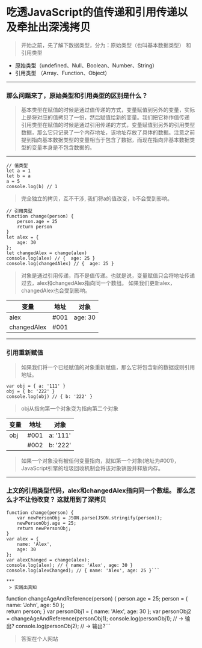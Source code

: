 
# 吃透JavaScript的值传递和引用传递以及牵扯出深浅拷贝
 > 开始之前，先了解下数据类型，分为：原始类型（也叫基本数据类型） 和引用类型

- 原始类型（undefined、Null、Boolean、Number、String）
- 引用类型 （Array、Function、Object）
***

 ### 那么问题来了，原始类型和引用类型的区别是什么？
> 基本类型在赋值的时候是通过值传递的方式，变量赋值到另外的变量，实际上是将对应的值拷贝了一份，然后赋值给新的变量。我们把它称作值传递
引用类型在赋值的时候是通过引用传递的方式，变量赋值到另外的引用类型数据，那么它只记录了一个内存地址，该地址存放了具体的数据。注意之前提到指向基本数据类型的变量相当于包含了数据，而现在指向非基本数据类型的变量本身是不包含数据的。
***

```
// 值类型
let a = 1
let b = a
a = 5
console.log(b) // 1
```
> 完全独立的拷贝，互不干涉, 我们将a的值改变，b不会受到影响。

```
// 引用类型
function change(person) {
    person.age = 25
    return person
}
let alex = {
    age: 30
};
let changedAlex = change(alex)
console.log(alex) // {  age: 25 }
console.log(changedAlex) // {  age: 25 }
```

> 对象是通过引用传递，而不是值传递。也就是说，变量赋值只会将地址传递过去，alex和changedAlex指向同一个数组。 如果我们更新alex，changedAlex也会受到影响。

| 变量 | 地址 | 对象  |
| ---  | ---  | ---   |
| alex | #001|  age: 30 |
| changedAlex | #001| |
***


### 引用重新赋值
>如果我们将一个已经赋值的对象重新赋值，那么它将包含新的数据或则引用地址。

```
var obj = { a: '111' }
obj = { b: '222' }
console.log(obj) // { b: '222' }
```
> obj从指向第一个对象变为指向第二个对象

| 变量 | 地址 | 对象  |
| ---  | ---  | ---   |
| obj | #001|  a: '111' |
| | #002| b: '222'|

> 如果一个对象没有被任何变量指向，就如第一个对象(地址为#001)，JavaScript引擎的垃圾回收机制会将该对象销毁并释放内存。
***

### 上文的引用类型代码，alex和changedAlex指向同一个数组。 那么怎么才不让他改变？ 这就用到了深拷贝

```
function change(person) {
    var newPersonObj = JSON.parse(JSON.stringify(person));
    newPersonObj.age = 25;
    return newPersonObj;
}
var alex = {
    name: 'Alex',
    age: 30
};
var alexChanged = change(alex);
console.log(alex); // { name: 'Alex', age: 30 }
console.log(alexChanged); // { name: 'Alex', age: 25 }```

***
 > 实践出真知
```
function changeAgeAndReference(person) {
    person.age = 25;
    person = {
        name: 'John',
        age: 50
    };  
    return person;
}
var personObj1 = {
    name: 'Alex',
    age: 30
};
var personObj2 = changeAgeAndReference(personObj1);
console.log(personObj1); // -> 输出?
console.log(personObj2); // -> 输出?```

> 答案在个人网站











